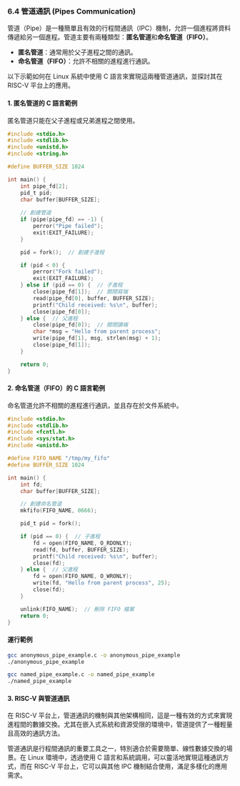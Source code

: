 ### 6.4 管道通訊 (Pipes Communication)

管道（Pipe）是一種簡單且有效的行程間通訊（IPC）機制，允許一個進程將資料傳遞給另一個進程。管道主要有兩種類型：**匿名管道**和**命名管道（FIFO）**。

- **匿名管道**：通常用於父子進程之間的通訊。
- **命名管道（FIFO）**：允許不相關的進程進行通訊。

以下示範如何在 Linux 系統中使用 C 語言來實現這兩種管道通訊，並探討其在 RISC-V 平台上的應用。

#### 1. 匿名管道的 C 語言範例

匿名管道只能在父子進程或兄弟進程之間使用。

```c
#include <stdio.h>
#include <stdlib.h>
#include <unistd.h>
#include <string.h>

#define BUFFER_SIZE 1024

int main() {
    int pipe_fd[2];
    pid_t pid;
    char buffer[BUFFER_SIZE];
    
    // 創建管道
    if (pipe(pipe_fd) == -1) {
        perror("Pipe failed");
        exit(EXIT_FAILURE);
    }

    pid = fork();  // 創建子進程

    if (pid < 0) {
        perror("Fork failed");
        exit(EXIT_FAILURE);
    } else if (pid == 0) {  // 子進程
        close(pipe_fd[1]);  // 關閉寫端
        read(pipe_fd[0], buffer, BUFFER_SIZE);
        printf("Child received: %s\n", buffer);
        close(pipe_fd[0]);
    } else {  // 父進程
        close(pipe_fd[0]);  // 關閉讀端
        char *msg = "Hello from parent process";
        write(pipe_fd[1], msg, strlen(msg) + 1);
        close(pipe_fd[1]);
    }

    return 0;
}
```

#### 2. 命名管道（FIFO）的 C 語言範例

命名管道允許不相關的進程進行通訊，並且存在於文件系統中。

```c
#include <stdio.h>
#include <stdlib.h>
#include <fcntl.h>
#include <sys/stat.h>
#include <unistd.h>

#define FIFO_NAME "/tmp/my_fifo"
#define BUFFER_SIZE 1024

int main() {
    int fd;
    char buffer[BUFFER_SIZE];

    // 創建命名管道
    mkfifo(FIFO_NAME, 0666);

    pid_t pid = fork();

    if (pid == 0) {  // 子進程
        fd = open(FIFO_NAME, O_RDONLY);
        read(fd, buffer, BUFFER_SIZE);
        printf("Child received: %s\n", buffer);
        close(fd);
    } else {  // 父進程
        fd = open(FIFO_NAME, O_WRONLY);
        write(fd, "Hello from parent process", 25);
        close(fd);
    }

    unlink(FIFO_NAME);  // 刪除 FIFO 檔案
    return 0;
}
```

#### 運行範例

```bash
gcc anonymous_pipe_example.c -o anonymous_pipe_example
./anonymous_pipe_example

gcc named_pipe_example.c -o named_pipe_example
./named_pipe_example
```

#### 3. RISC-V 與管道通訊

在 RISC-V 平台上，管道通訊的機制與其他架構相同，這是一種有效的方式來實現進程間的數據交換。尤其在嵌入式系統和資源受限的環境中，管道提供了一種輕量且高效的通訊方法。

管道通訊是行程間通訊的重要工具之一，特別適合於需要簡單、線性數據交換的場景。在 Linux 環境中，透過使用 C 語言和系統調用，可以靈活地實現這種通訊方式，而在 RISC-V 平台上，它可以與其他 IPC 機制結合使用，滿足多樣化的應用需求。